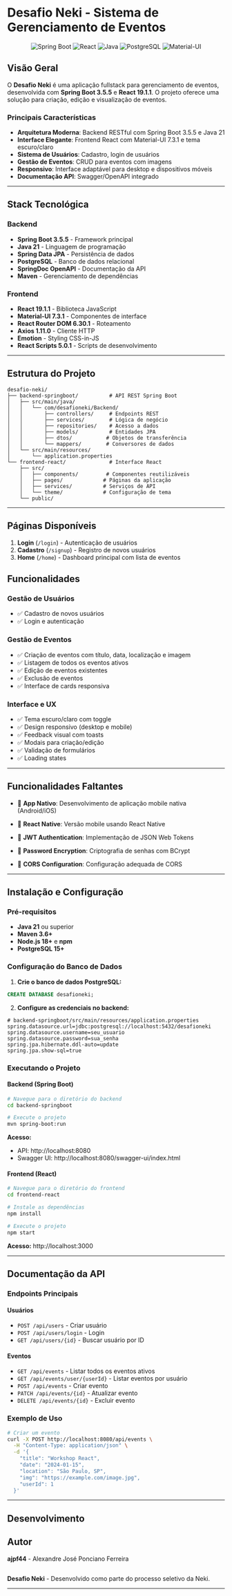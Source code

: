 # Desafio Neki - Sistema de Gerenciamento de Eventos

<div align="center">

![Spring Boot](https://img.shields.io/badge/Spring_Boot-3.5.5-6DB33F?style=for-the-badge&logo=spring-boot&logoColor=white)
![React](https://img.shields.io/badge/React-19.1.1-61DAFB?style=for-the-badge&logo=react&logoColor=black)
![Java](https://img.shields.io/badge/Java-21-ED8B00?style=for-the-badge&logo=openjdk&logoColor=white)
![PostgreSQL](https://img.shields.io/badge/PostgreSQL-15-316192?style=for-the-badge&logo=postgresql&logoColor=white)
![Material-UI](https://img.shields.io/badge/Material_UI-7.3.1-007FFF?style=for-the-badge&logo=mui&logoColor=white)

</div>

## Visão Geral

O **Desafio Neki** é uma aplicação fullstack  para gerenciamento de eventos, desenvolvida com **Spring Boot 3.5.5**  e **React 19.1.1**. O projeto oferece uma solução para criação, edição e visualização de eventos.

### Principais Características

-   **Arquitetura Moderna**: Backend RESTful com Spring Boot 3.5.5 e Java 21
-   **Interface Elegante**: Frontend React com Material-UI 7.3.1 e tema escuro/claro
-   **Sistema de Usuários**: Cadastro, login de usuários
-   **Gestão de Eventos**: CRUD para eventos com imagens
-   **Responsivo**: Interface adaptável para desktop e dispositivos móveis
-   **Documentação API**: Swagger/OpenAPI integrado

---

## Stack Tecnológica

### Backend

-   **Spring Boot 3.5.5** - Framework principal
-   **Java 21** - Linguagem de programação
-   **Spring Data JPA** - Persistência de dados
-   **PostgreSQL** - Banco de dados relacional
-   **SpringDoc OpenAPI** - Documentação da API
-   **Maven** - Gerenciamento de dependências

### Frontend

-   **React 19.1.1** - Biblioteca JavaScript
-   **Material-UI 7.3.1** - Componentes de interface
-   **React Router DOM 6.30.1** - Roteamento
-   **Axios 1.11.0** - Cliente HTTP
-   **Emotion** - Styling CSS-in-JS
-   **React Scripts 5.0.1** - Scripts de desenvolvimento

---

## Estrutura do Projeto

```
desafio-neki/
├── backend-springboot/          # API REST Spring Boot
│   ├── src/main/java/
│   │   └── com/desafioneki/Backend/
│   │       ├── controllers/     # Endpoints REST
│   │       ├── services/        # Lógica de negócio
│   │       ├── repositories/    # Acesso a dados
│   │       ├── models/          # Entidades JPA
│   │       ├── dtos/           # Objetos de transferência
│   │       └── mappers/        # Conversores de dados
│   └── src/main/resources/
│       └── application.properties
└── frontend-react/              # Interface React
    ├── src/
    │   ├── components/         # Componentes reutilizáveis
    │   ├── pages/             # Páginas da aplicação
    │   ├── services/          # Serviços de API
    │   └── theme/             # Configuração de tema
    └── public/
```

---

## Páginas Disponíveis

1. **Login** (`/login`) - Autenticação de usuários
2. **Cadastro** (`/signup`) - Registro de novos usuários
3. **Home** (`/home`) - Dashboard principal com lista de eventos

## Funcionalidades

### Gestão de Usuários

-   ✅ Cadastro de novos usuários
-   ✅ Login e autenticação

### Gestão de Eventos

-   ✅ Criação de eventos com título, data, localização e imagem
-   ✅ Listagem de todos os eventos ativos
-   ✅ Edição de eventos existentes
-   ✅ Exclusão de eventos
-   ✅ Interface de cards responsiva

### Interface e UX

-   ✅ Tema escuro/claro com toggle
-   ✅ Design responsivo (desktop e mobile)
-   ✅ Feedback visual com toasts
-   ✅ Modais para criação/edição
-   ✅ Validação de formulários
-   ✅ Loading states

---

## Funcionalidades Faltantes

-   📱 **App Nativo**: Desenvolvimento de aplicação mobile nativa (Android/iOS)
-   📱 **React Native**: Versão mobile usando React Native


-   🔐 **JWT Authentication**: Implementação de JSON Web Tokens
-   🔐 **Password Encryption**: Criptografia de senhas com BCrypt
-   🔐 **CORS Configuration**: Configuração adequada de CORS

---

## Instalação e Configuração

### Pré-requisitos

-   **Java 21** ou superior
-   **Maven 3.6+**
-   **Node.js 18+** e **npm**
-   **PostgreSQL 15+**

### Configuração do Banco de Dados

1. **Crie o banco de dados PostgreSQL:**

```sql
CREATE DATABASE desafioneki;
```

2. **Configure as credenciais no backend:**

```properties
# backend-springboot/src/main/resources/application.properties
spring.datasource.url=jdbc:postgresql://localhost:5432/desafioneki
spring.datasource.username=seu_usuario
spring.datasource.password=sua_senha
spring.jpa.hibernate.ddl-auto=update
spring.jpa.show-sql=true
```

### Executando o Projeto

#### Backend (Spring Boot)

```bash
# Navegue para o diretório do backend
cd backend-springboot

# Execute o projeto
mvn spring-boot:run
```

**Acesso:**

-   API: http://localhost:8080
-   Swagger UI: http://localhost:8080/swagger-ui/index.html

#### Frontend (React)

```bash
# Navegue para o diretório do frontend
cd frontend-react

# Instale as dependências
npm install

# Execute o projeto
npm start
```

**Acesso:** http://localhost:3000

---

## Documentação da API

### Endpoints Principais

#### Usuários

-   `POST /api/users` - Criar usuário
-   `POST /api/users/login` - Login
-   `GET /api/users/{id}` - Buscar usuário por ID

#### Eventos

-   `GET /api/events` - Listar todos os eventos ativos
-   `GET /api/events/user/{userId}` - Listar eventos por usuário
-   `POST /api/events` - Criar evento
-   `PATCH /api/events/{id}` - Atualizar evento
-   `DELETE /api/events/{id}` - Excluir evento

### Exemplo de Uso

```bash
# Criar um evento
curl -X POST http://localhost:8080/api/events \
  -H "Content-Type: application/json" \
  -d '{
    "title": "Workshop React",
    "date": "2024-01-15",
    "location": "São Paulo, SP",
    "img": "https://example.com/image.jpg",
    "userId": 1
  }'
```

---



## Desenvolvimento

## Autor

**ajpf44** - Alexandre José Ponciano Ferreira



## 
**Desafio Neki** - Desenvolvido como parte do processo seletivo da Neki.

---
